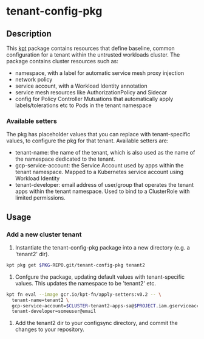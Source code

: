 # tenant-config-pkg

## Description

This [kpt](https://kpt.dev/) package contains resources that define baseline, common configuration
for a tenant within the untrusted workloads cluster. The package contains cluster resources such as:

- namespace, with a label for automatic service mesh proxy injection
- network policy
- service account, with a Workload Identity annotation
- service mesh resources like AuthorizationPolicy and Sidecar
- config for Policy Controller Mutuations that automatically apply labels/tolerations etc to Pods
in the tenant namespace

### Available setters

The pkg has placeholder values that you can replace with tenant-specific values, to configure the pkg
for that tenant. Available setters are:

- tenant-name: the name of the tenant, which is also used as the name of the namespace dedicated to
the tenant.
- gcp-service-account: the Service Account used by apps within the tenant namespace. Mapped to a Kubernetes
service account using Workload Identity
- tenant-developer: email address of user/group that operates the tenant apps within the tenant namespace.
Used to bind to a ClusterRole with limited permissions.

## Usage

### Add a new cluster tenant

1. Instantiate the tenant-config-pkg package into a new directory (e.g. a 'tenant2' dir).

  ```sh
  kpt pkg get $PKG-REPO.git/tenant-config-pkg tenant2
  ```

1. Confgure the package, updating default values with tenant-specific values. This updates the namespace to be 'tenant2' etc.

  ```sh
  kpt fn eval --image gcr.io/kpt-fn/apply-setters:v0.2 -- \
    tenant-name=tenant2 \
    gcp-service-account=$CLUSTER-tenant2-apps-sa@$PROJECT.iam.gserviceaccount.com \
    tenant-developer=someuser@email
  ```

1. Add the tenant2 dir to your configsync directory, and commit the changes to your repository.
